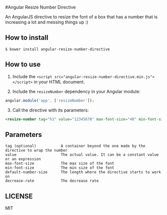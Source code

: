 #Angular Resize Number Directive

An AngularJS directive to resize the font of a box that has a number that is increasing a lot and messing things up :)

## How to install

`$ bower install angular-resize-number-directive`

## How to use

1. Include the `<script src="angular-resize-number-directive.min.js"></script>` in your HTML document.

2. Include the `resizeNumber` dependency in your Angular module:

``` javascript
angular.module('app', ['resizeNumber']);
```

3. Call the directive with its parameters:
``` html
<resize-number tag="h1" value="12345678" max-font-size="40" min-font-size="20" default-number-size="5" decrease-rate="2"></resize-number>
```

## Parameters

```
tag (optional)           A container beyond the one made by the directive to wrap the number
value                    The actual value. It can be a constant value or an expression
max-font-size            The max size of the font
min-font-size            The min size of the font
default-number-size      The length where the directive starts to work on
decrease-rate            The decrease rate
```

## LICENSE 

MIT

